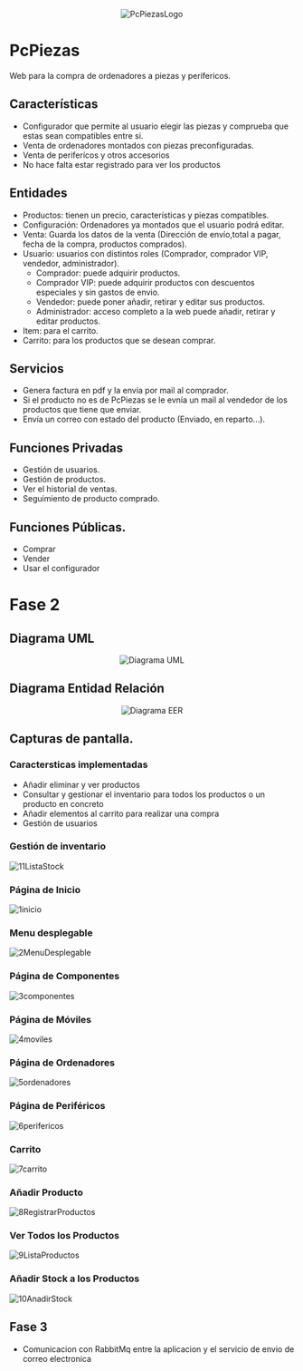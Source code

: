 <p align="center">
  <img src="/Other resources/PcPiezasLogo.png?raw=true" alt="PcPiezasLogo"/>
</p>

# PcPiezas
Web para la compra de ordenadores a piezas y perifericos.

## Características

* Configurador que permite al usuario elegir las piezas y comprueba que estas sean compatibles entre si.
* Venta de ordenadores montados con piezas preconfiguradas.
* Venta de periferícos y otros accesorios
* No hace falta estar registrado para ver los productos

## Entidades

* Productos: tienen un precio, características y piezas compatibles. 
* Configuración: Ordenadores ya montados que el usuario podrá editar.
* Venta: Guarda los datos de la venta (Dirección de envío,total a pagar, fecha de la compra, productos comprados).
* Usuario: usuarios con distintos roles (Comprador, comprador VIP, vendedor, administrador).
  * Comprador: puede adquirir productos.
  * Comprador VIP: puede adquirir productos con descuentos especiales y sin gastos de envio.
  * Vendedor: puede poner añadir, retirar y editar sus productos.
  * Administrador: acceso completo a la web puede añadir, retirar y editar productos.
* Item: para el carrito.
* Carrito: para los productos que se desean comprar.




## Servicios

* Genera factura en pdf y la envía por mail al comprador.
* Si el producto no es de PcPiezas se le evnía un mail al vendedor de los productos que tiene que enviar.
* Envía un correo con estado del producto (Enviado, en reparto...).

## Funciones Privadas

* Gestión de usuarios.
* Gestión de productos.
* Ver el historial de ventas.
* Seguimiento de producto comprado.


## Funciones Públicas.

* Comprar
* Vender
* Usar el configurador
# Fase 2

## Diagrama UML

<p align="center">
  <img src="/Other resources/class diagram.png?raw=true" alt="Diagrama UML"/>
</p>

## Diagrama Entidad Relación

<p align="center">
  <img src="/Other resources/Diagrama EER.png?raw=true" alt="Diagrama EER"/>
</p>

## Capturas de pantalla.

### Caractersticas implementadas
* Añadir eliminar y ver productos
* Consultar y gestionar el inventario para todos los productos o un producto en concreto
* Añadir elementos al carrito para realizar una compra
* Gestión de usuarios

### Gestión de inventario
![11ListaStock](https://user-images.githubusercontent.com/104164229/221727882-c91a2bea-0945-40c9-83a1-881d5784fa6c.png)
### Página de Inicio
![1inicio](https://user-images.githubusercontent.com/104164229/221727884-15d80769-454b-4c53-b8a5-021e4528018d.png)
### Menu desplegable
![2MenuDesplegable](https://user-images.githubusercontent.com/104164229/221727885-297e5215-5e81-4fb4-887f-ea80cc08c7d4.png)
### Página de Componentes
![3componentes](https://user-images.githubusercontent.com/104164229/221727886-9a14b5fc-5933-46fc-b081-69513f222547.png)
### Página de Móviles
![4moviles](https://user-images.githubusercontent.com/104164229/221727887-306a0755-8a81-45c4-8a9b-d7ba2aa969d8.png)
### Página de Ordenadores
![5ordenadores](https://user-images.githubusercontent.com/104164229/221727888-1926f37e-e523-4449-a6b4-e2844edfff21.png)
### Página de Periféricos
![6perifericos](https://user-images.githubusercontent.com/104164229/221727890-504b3ca3-62c9-4893-9196-d9b10d6c3a07.png)
### Carrito
![7carrito](https://user-images.githubusercontent.com/104164229/221727892-a4e79d8a-be4b-4424-9975-f0e1f3a2f10c.png)
### Añadir Producto
![8RegistrarProductos](https://user-images.githubusercontent.com/104164229/221727895-486b644c-2f29-442e-b17c-46e7c9329a22.png)
### Ver Todos los Productos
![9ListaProductos](https://user-images.githubusercontent.com/104164229/221727897-a5fbe192-ba28-4e47-9961-1222b505a3d4.png)
### Añadir Stock a los Productos
![10AnadirStock](https://user-images.githubusercontent.com/104164229/221727898-9102e867-41d7-44ab-aa5f-3261bf2e5713.png)



## Fase 3
* Comunicacion con RabbitMq entre la aplicacion y el servicio de envio de correo electronica



